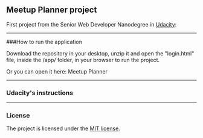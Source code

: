 ## Meetup Planner project


First project from the Senior Web Developer Nanodegree in <a target="_blank" href="https://www.udacity.com/">Udacity</a>: 
<br>

-------------------------

###How to run the application

Download the repository in your desktop, unzip it and open the "login.html" file, inside the /app/ folder, in your browser to run the project.

Or you can open it here: Meetup Planner


--------------------------

### Udacity's instructions



---------------------

### License

The project is licensed under the [MIT license](license.txt).
